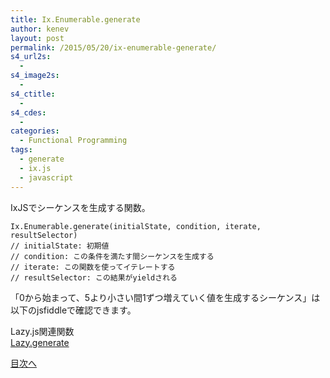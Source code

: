 ```yaml
---
title: Ix.Enumerable.generate
author: kenev
layout: post
permalink: /2015/05/20/ix-enumerable-generate/
s4_url2s:
  - 
s4_image2s:
  - 
s4_ctitle:
  - 
s4_cdes:
  - 
categories:
  - Functional Programming
tags:
  - generate
  - ix.js
  - javascript
---
```

IxJSでシーケンスを生成する関数。

<pre><code class="js">Ix.Enumerable.generate(initialState, condition, iterate, resultSelector)
// initialState: 初期値
// condition: この条件を満たす間シーケンスを生成する
// iterate: この関数を使ってイテレートする
// resultSelector: この結果がyieldされる
</code></pre>

「0から始まって、5より小さい間1ずつ増えていく値を生成するシーケンス」は以下のjsfiddleで確認できます。

Lazy.js関連関数  
[Lazy.generate][1]

[目次へ][2]

 [1]: http://kenev.net/2015/05/20/lazy-generate/
 [2]: http://kenev.net/2015/05/20/ix-js-%E5%AE%9F%E8%B7%B5%E3%80%80%E7%9B%AE%E6%AC%A1/